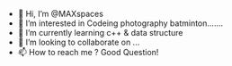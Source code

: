 - 👋 Hi, I’m @MAXspaces
- 👀 I’m interested in Codeing photography batminton.......
- 🌱 I’m currently learning c++ & data structure
- 💞️ I’m looking to collaborate on ...
- 📫 How to reach me ? Good Question!

<!---
MAXspaces/MAXspaces is a ✨ special ✨ repository because its `README.md` (this file) appears on your GitHub profile.
You can click the Preview link to take a look at your changes.
--->
